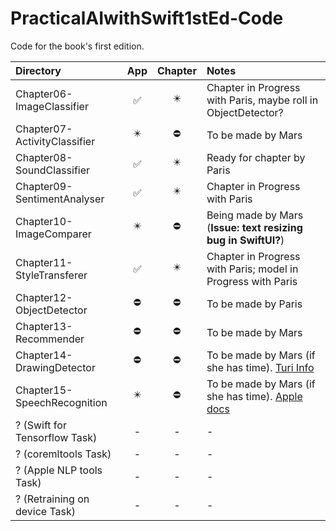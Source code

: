 # PracticalAIwithSwift1stEd-Code
Code for the book's first edition.

| Directory | App | Chapter | Notes |
|:---|:---:|:---:|:---|
|Chapter06-ImageClassifier | ✅ | ✴️ | Chapter in Progress with Paris, maybe roll in ObjectDetector? |
|Chapter07-ActivityClassifier | ✴️ | ⛔️ | To be made by Mars |
|Chapter08-SoundClassifier | ✅ | ✴️ | Ready for chapter by Paris |
|Chapter09-SentimentAnalyser | ✅ | ✴️ | Chapter in Progress with Paris |
|Chapter10-ImageComparer | ✴️ | ⛔️ | Being made by Mars (**Issue: text resizing bug in SwiftUI?**) |
|Chapter11-StyleTransferer | ✅ | ✴️ | Chapter in Progress with Paris; model in Progress with Paris |
|Chapter12-ObjectDetector | ⛔️ | ⛔️ | To be made by Paris |
|Chapter13-Recommender| ⛔️ | ⛔️ | To be made by Mars |
|Chapter14-DrawingDetector | ⛔️ | ⛔️ | To be made by Mars (if she has time). [Turi Info](https://apple.github.io/turicreate/docs/userguide/drawing_classifier/) |
|Chapter15-SpeechRecognition | ✴️ | ⛔️ | To be made by Mars (if she has time). [Apple docs](https://developer.apple.com/documentation/speech) |
| ? (Swift for Tensorflow Task) | - | - | - |
| ? (coremltools Task) | - | - | - |
| ? (Apple NLP tools Task) | - | - | - |
| ? (Retraining on device Task) | - | - | - |
